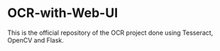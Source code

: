 # OCR-with-Web-UI
This is the official repository of the OCR project done using Tesseract, OpenCV and Flask.
